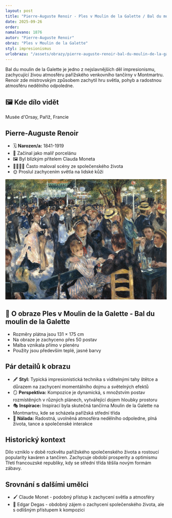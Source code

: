 ```yaml
---
layout: post
title: "Pierre-Auguste Renoir - Ples v Moulin de la Galette / Bal du moulin de la Galette"
date: 2025-09-26
order:
namalovano: 1876
autor: "Pierre-Auguste Renoir"
obraz: "Ples v Moulin de la Galette"
styl: impresionismus
urlobrazu: "/assets/obrazy/pierre-auguste-renoir-bal-du-moulin-de-la-galette.jpg"
---
```

Bal du moulin de la Galette je jedno z nejslavnějších děl impresionismu, zachycující živou atmosféru pařížského venkovního tančírny v Montmartru. Renoir zde mistrovským způsobem zachytil hru světla, pohyb a radostnou atmosféru nedělního odpoledne.

## 🖼️ Kde dílo vidět
Musée d'Orsay, Paříž, Francie

## Pierre-Auguste Renoir
- 🗓️ **Narozen/a:** 1841-1919
- 🎨 Začínal jako malíř porcelánu
- 🖼️ Byl blízkým přítelem Clauda Moneta
- 👨‍👩‍👧‍👦 Často maloval scény ze společenského života
- 🌞 Proslul zachycením světla na lidské kůži

![Ples v Moulin de la Galette](/assets/obrazy/pierre-auguste-renoir-bal-du-moulin-de-la-galette.jpg)

## 🎨 O obraze Ples v Moulin de la Galette - Bal du moulin de la Galette

- Rozměry plátna jsou 131 × 175 cm
- Na obraze je zachyceno přes 50 postav
- Malba vznikala přímo v plenéru
- Použity jsou především teplé, jasné barvy

## Pár detailů k obrazu

- 🖋️ **Styl:** Typická impresionistická technika s viditelnými tahy štětce a důrazem na zachycení momentálního dojmu a světelných efektů
- 🪞 **Perspektiva:** Kompozice je dynamická, s množstvím postav rozmístěných v různých plánech, vytvářející dojem hloubky prostoru
- 🎭 **Inspirace:** Inspirací byla skutečná tančírna Moulin de la Galette na Montmartru, kde se scházela pařížská střední třída
- 🌃 **Nálada:** Radostná, uvolněná atmosféra nedělního odpoledne, plná života, tance a společenské interakce

## Historický kontext

Dílo vzniklo v době rozkvětu pařížského společenského života a rostoucí popularity kaváren a tančíren. Zachycuje období prosperity a optimismu Třetí francouzské republiky, kdy se střední třída těšila novým formám zábavy.

## Srovnání s dalšími umělci

- 🖌️ Claude Monet - podobný přístup k zachycení světla a atmosféry
- 🎨 Edgar Degas - obdobný zájem o zachycení společenského života, ale s odlišným přístupem k kompozici
